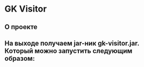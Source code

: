 # GK Visitor
## О проекте
На выходе получаем jar-ник gk-visitor.jar. Который можно запустить следующим образом:
- 